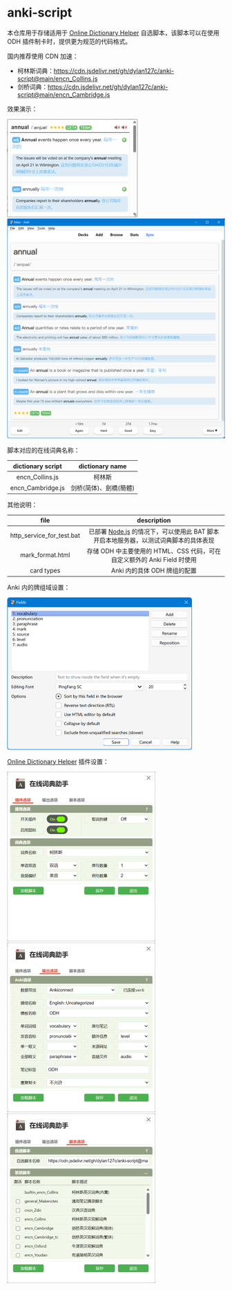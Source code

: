 # anki-script

本仓库用于存储适用于 [Online Dictionary Helper](https://github.com/ninja33/ODH) 自选脚本，该脚本可以在使用 ODH 插件制卡时，提供更为规范的代码格式。

国内推荐使用 CDN 加速：

- 柯林斯词典：https://cdn.jsdelivr.net/gh/dylan127c/anki-script@main/encn_Collins.js
- 剑桥词典：https://cdn.jsdelivr.net/gh/dylan127c/anki-script@main/encn_Cambridge.js

效果演示：

<img src="images/README.images/image-20230823030353582.png" alt="image-20230823030353582" style="zoom:50%;" />

<img src="images/README.images/image-20230823030427276.png" alt="image-20230823030427276" style="zoom: 50%;" />

脚本对应的在线词典名称：

| dictionary script |    dictionary name     |
| :---------------: | :--------------------: |
|  encn_Collins.js  |         柯林斯         |
| encn_Cambridge.js | 剑桥(简体)、劍橋(簡體) |

其他说明：

|           file            |                         description                          |
| :-----------------------: | :----------------------------------------------------------: |
| http_service_for_test.bat | 已部署 [Node.js](https://nodejs.org/en) 的情况下，可以使用此 BAT 脚本开启本地服务器，以测试词典脚本的具体表现 |
|     mark_format.html      | 存储 ODH 中主要使用的 HTML、CSS 代码，可在自定义额外的 Anki Field 时使用 |
|        card types         |                 Anki 内的具体 ODH 牌组的配置                 |

Anki 内的牌组域设置：

<img src="images/README.images/image-20230823030945419.png" alt="image-20230823030945419" style="zoom:50%;" />

[Online Dictionary Helper](https://github.com/ninja33/ODH) 插件设置：

<img src="images/README.images/image-20230823031455178.png" alt="image-20230823031455178" style="zoom:50%;" />

<img src="images/README.images/image-20230823031216867.png" alt="image-20230823031216867" style="zoom:50%;" />

<img src="images/README.images/image-20230823031305997.png" alt="image-20230823031305997" style="zoom:50%;" />